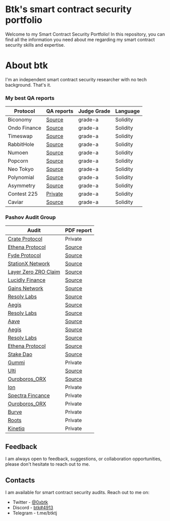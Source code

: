 # Btk's smart contract security portfolio

Welcome to my Smart Contract Security Portfolio! In this repository, you can find all the information you need about me regarding my smart contract security skills and expertise.

# About btk

I'm an independent smart contract security researcher with no tech background. That's it.

### My best QA reports

| Protocol        | QA reports                                                                                 | Judge Grade | Language |
|-----------------|--------------------------------------------------------------------------------------------|-------------|----------|
| Biconomy        | [Source](https://github.com/code-423n4/2023-01-biconomy-findings/blob/main/data/btk-Q.md)  | grade-a     | Solidity |
| Ondo Finance    | [Source](https://github.com/code-423n4/2023-01-ondo-findings/blob/main/data/btk-Q.md)      | grade-a     | Solidity |
| Timeswap        | [Source](https://github.com/code-423n4/2023-01-timeswap-findings/blob/main/data/btk-Q.md)  | grade-a     | Solidity |
| RabbitHole      | [Source](https://github.com/code-423n4/2023-01-rabbithole-findings/blob/main/data/btk-Q.md)| grade-a     | Solidity |
| Numoen          | [Source](https://github.com/code-423n4/2023-01-numoen-findings/blob/main/data/btk-Q.md)    | grade-a     | Solidity |
| Popcorn         | [Source](https://github.com/code-423n4/2023-01-popcorn-findings/blob/main/data/btk-Q.md)   | grade-a     | Solidity |
| Neo Tokyo       | [Source](https://github.com/code-423n4/2023-03-neotokyo-findings/blob/main/data/btk-Q.md)  | grade-a     | Solidity |
| Polynomial      | [Source](https://github.com/code-423n4/2023-03-polynomial-findings/blob/main/data/btk-Q.md)| grade-a     | Solidity |
| Asymmetry       | [Source](https://github.com/code-423n4/2023-03-asymmetry-findings/blob/main/data/btk-Q.md) | grade-a     | Solidity |
| Contest 225     | [Private]()| grade-a     | Solidity |
| Caviar          | [Source](https://github.com/code-423n4/2023-04-caviar-findings/blob/main/data/btk-Q.md)    | grade-a     | Solidity |

### Pashov Audit Group

| Audit     | PDF report                                                                               |
|-----------------|--------------------------------------------------------------------------------------------|
| [Crate Protocol](https://x.com/crateplace)        | Private  |
| [Ethena Protocol](https://x.com/ethena_labs)        | [Source](https://github.com/pashov/audits/blob/master/team/pdf/Ethena-security-review-May.pdf)  |
| [Fyde Protocol](https://x.com/FydeLabs)        | [Source](https://github.com/pashov/audits/blob/master/team/pdf/Fyde-security-review-May.pdf)  |
| [StationX Network](https://x.com/StationXnetwork)        | [Source](https://github.com/pashov/audits/blob/master/team/md/StationX-security-review.md)  |
| [Layer Zero ZRO Claim](https://x.com/LayerZero_Core)        | [Source](https://github.com/pashov/audits/blob/master/team/md/LayerZeroZROClaim-security-review.md)  |
| [Lucidly Finance](https://x.com/LucidlyFinance)        | [Source](https://github.com/pashov/audits/blob/master/team/md/Lucidly-security-review-June.md)  |
| [Gains Network](https://x.com/GainsNetwork_io)        | [Source](https://github.com/pashov/audits/blob/master/team/md/GainsNetwork-security-review-July.md)  |
| [Resolv Labs](https://x.com/ResolvLabs)        | [Source](https://github.com/pashov/audits/blob/master/team/md/Resolv-security-review.md)  |
| [Aegis](https://x.com/aegis_im)        | [Source](https://github.com/pashov/audits/blob/master/team/md/AegisVault-security-review.md)  |
| [Resolv Labs](https://x.com/ResolvLabs)        | [Source](https://github.com/pashov/audits/blob/master/team/md/Resolv-security-review-August.md)  |
| [Aave](https://x.com/aave)        | [Source](https://github.com/pashov/audits/blob/master/team/md/Aave-security-review.md)  |
| [Aegis](https://x.com/aegis_im)        | [Source](https://github.com/pashov/audits/blob/master/team/md/Aegis-security-review-September.md)  |
| [Resolv Labs](https://x.com/ResolvLabs)        | [Source](https://github.com/pashov/audits/blob/master/team/md/Resolv-security-review-October.md)  |
| [Ethena Protocol](https://x.com/ethena_labs)        | [Source](https://github.com/pashov/audits/blob/master/team/md/Ethena-security-review-October.md)  |
| [Stake Dao](https://x.com/StakeDAOHQ)        | [Source](https://github.com/pashov/audits/blob/master/team/md/LaPoste-security-review-October.md)  |
| [Gummi](https://x.com/gummifi)        | Private  |
| [Ulti](https://x.com/0xULTI)        | [Source](https://github.com/pashov/audits/blob/master/team/md/ULTI-security-review-November2.md)  |
| [Ouroboros_ORX](https://x.com/Ouroboros_ORX)        | [Source](https://github.com/pashov/audits/blob/master/team/md/Ouroboros-security-review_2024-12-06.md)  |
| [Ion](https://x.com/ionprotocol)        | Private  |
| [Spectra Fincance](https://x.com/spectra_finance)        | Private  |
| [Ouroboros_ORX](https://x.com/Ouroboros_ORX)        | Private  |
| [Burve](https://x.com/BurveProtocol)        | Private  |
| [Roots](https://x.com/rootsfi)        | Private  |
| [Kinetiq](https://x.com/kinetiq_xyz)        | Private  |









## Feedback

I am always open to feedback, suggestions, or collaboration opportunities, please don't hesitate to reach out to me.

## Contacts

I am available for smart contract security audits. Reach out to me on:

- Twitter - [@0xbtk](https://twitter.com/0xbtk)
- Discord - [btk#4913](https://discordapp.com/users/731221006101905519)
- Telegram - t.me/btktj
